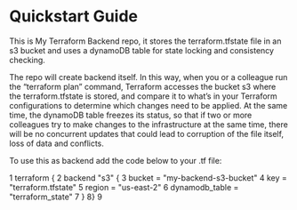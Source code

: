 # Quickstart Guide

This is My Terraform Backend repo, it stores the terraform.tfstate file in an s3 bucket and uses a dynamoDB table for state locking and consistency checking.

The repo will create backend itself. In this way, when you or a colleague run the “terraform plan” command, Terraform accesses the bucket s3 where the terraform.tfstate is stored, and compare it to what’s in your Terraform configurations to determine which changes need to be applied. At the same time, the dynamoDB table freezes its status, so that if two or more colleagues try to make changes to the infrastructure at the same time, there will be no concurrent updates that could lead to corruption of the file itself, loss of data and conflicts. 

To use this as backend add the code below to your .tf file:


1 terraform {
2   backend "s3" {
3    bucket         = "my-backend-s3-bucket"
4    key            = "terraform.tfstate"
5    region         = "us-east-2"
6    dynamodb_table = "terraform_state"
7  }
8}
9
